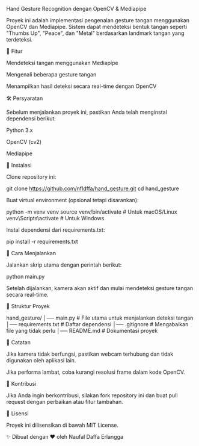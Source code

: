 Hand Gesture Recognition dengan OpenCV & Mediapipe

Proyek ini adalah implementasi pengenalan gesture tangan menggunakan OpenCV dan Mediapipe. Sistem dapat mendeteksi bentuk tangan seperti "Thumbs Up", "Peace", dan "Metal" berdasarkan landmark tangan yang terdeteksi.

📌 Fitur

Mendeteksi tangan menggunakan Mediapipe

Mengenali beberapa gesture tangan

Menampilkan hasil deteksi secara real-time dengan OpenCV

🛠️ Persyaratan

Sebelum menjalankan proyek ini, pastikan Anda telah menginstal dependensi berikut:

Python 3.x

OpenCV (cv2)

Mediapipe

🚀 Instalasi

Clone repository ini:

git clone https://github.com/nfldffa/hand_gesture.git
cd hand_gesture

Buat virtual environment (opsional tetapi disarankan):

python -m venv venv
source venv/bin/activate  # Untuk macOS/Linux
venv\Scripts\activate     # Untuk Windows

Instal dependensi dari requirements.txt:

pip install -r requirements.txt

🎯 Cara Menjalankan

Jalankan skrip utama dengan perintah berikut:

python main.py

Setelah dijalankan, kamera akan aktif dan mulai mendeteksi gesture tangan secara real-time.

📂 Struktur Proyek

hand_gesture/
│── main.py             # File utama untuk menjalankan deteksi tangan
│── requirements.txt    # Daftar dependensi
│── .gitignore          # Mengabaikan file yang tidak perlu
│── README.md           # Dokumentasi proyek

📝 Catatan

Jika kamera tidak berfungsi, pastikan webcam terhubung dan tidak digunakan oleh aplikasi lain.

Jika performa lambat, coba kurangi resolusi frame dalam kode OpenCV.

🤝 Kontribusi

Jika Anda ingin berkontribusi, silakan fork repository ini dan buat pull request dengan perbaikan atau fitur tambahan.

📜 Lisensi

Proyek ini dilisensikan di bawah MIT License.

✨ Dibuat dengan ❤️ oleh Naufal Daffa Erlangga

